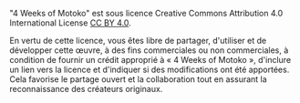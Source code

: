 "4 Weeks of Motoko" est sous licence Creative Commons Attribution 4.0 International License [CC BY 4.0](https://creativecommons.org/licenses/by/4.0/).

 En vertu de cette licence, vous êtes libre de partager, d'utiliser et de développer cette œuvre, à des fins commerciales ou non commerciales, à condition de fournir un crédit approprié à « 4 Weeks of Motoko », d'inclure un lien vers la licence et d'indiquer si des modifications ont été apportées. Cela favorise le partage ouvert et la collaboration tout en assurant la reconnaissance des créateurs originaux.
